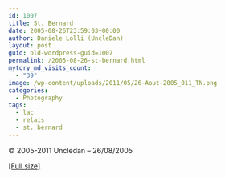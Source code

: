 ```yaml
---
id: 1007
title: St. Bernard
date: 2005-08-26T23:59:03+00:00
author: Daniele Lolli (UncleDan)
layout: post
guid: old-wordpress-guid=1007
permalink: /2005-08-26-st-bernard.html
mytory_md_visits_count:
  - "39"
image: /wp-content/uploads/2011/05/26-Aout-2005_011_TN.png
categories:
  - Photography
tags:
  - lac
  - relais
  - st. bernard
---
```

© 2005-2011 Uncledan &#8211; 26/08/2005
  
<a title="St. Bernard" href="/wp-content/uploads/2011/05/26-Aout-2005_011.jpg" target="_blank">[Full size]</a>
